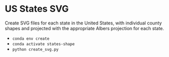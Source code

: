 # US States SVG
Create SVG files for each state in the United States, with individual county shapes and projected with the appropriate Albers projection for each state.

- `conda env create`
- `conda activate states-shape`
- `python create_svg.py`